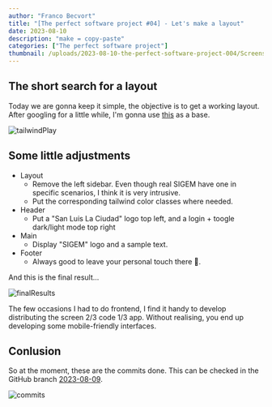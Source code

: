 ```yaml
---
author: "Franco Becvort"
title: "[The perfect software project #04] - Let's make a layout"
date: 2023-08-10
description: "make = copy-paste"
categories: ["The perfect software project"]
thumbnail: /uploads/2023-08-10-the-perfect-software-project-004/Screenshot-2023-08-09-135539.png
---
```


## The short search for a layout

Today we are gonna keep it simple, the objective is to get a working layout. After googling for a little while, I'm gonna use [this](https://play.tailwindcss.com/uOnWQzR9tl) as a base.

![tailwindPlay](/uploads/2023-08-10-the-perfect-software-project-004/Screenshot-2023-08-11-011727.png)

## Some little adjustments

- Layout
  - Remove the left sidebar. Even though real SIGEM have one in specific scenarios, I think it is very intrusive.
  - Put the corresponding tailwind color classes where needed.
- Header
  - Put a "San Luis La Ciudad" logo top left, and a login + toogle dark/light mode top right
- Main
  - Display "SIGEM" logo and a sample text.
- Footer
  - Always good to leave your personal touch there 🐤.

And this is the final result...

![finalResults](/uploads/2023-08-10-the-perfect-software-project-004/Screenshot-2023-08-09-135539.png)

The few occasions I had to do frontend, I find it handy to develop distributing the screen 2/3 code 1/3 app. Without realising, you end up developing some mobile-friendly interfaces.

## Conlusion

So at the moment, these are the commits done. This can be checked in the GitHub branch [2023-08-09](https://github.com/franBec/sigem-monolith/tree/2023-08-08).

![commits](/uploads/2023-08-10-the-perfect-software-project-004/Screenshot-2023-08-11-012703.png)
